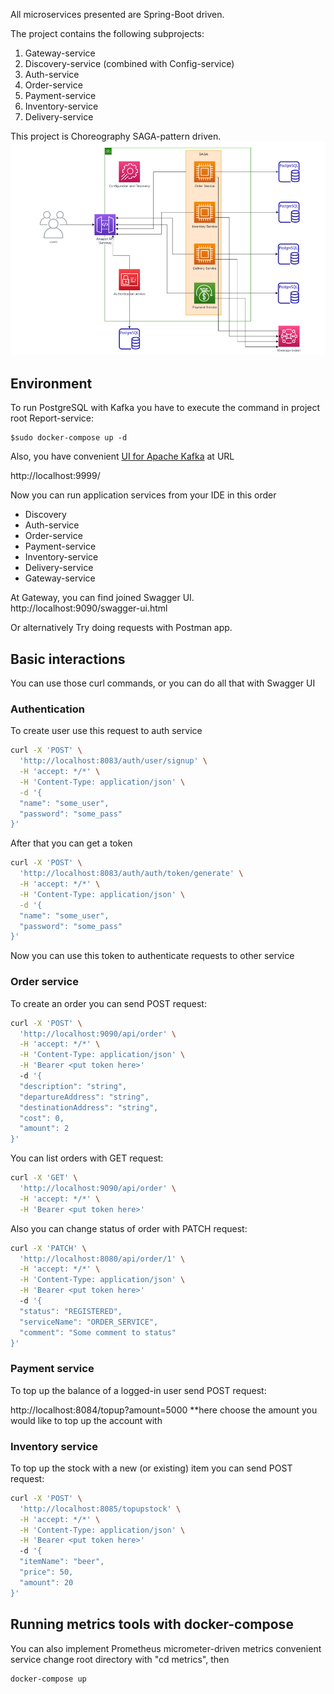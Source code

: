 All microservices presented are Spring-Boot driven.

The project contains the following subprojects: 

1. Gateway-service
2. Discovery-service (combined with Config-service)
3. Auth-service
4. Order-service
5. Payment-service
6. Inventory-service
7. Delivery-service

This project is Choreography SAGA-pattern driven. 
![img_2.png](img_2.png)


## Environment

To run PostgreSQL with Kafka you have to execute the command in project root Report-service:
```
$sudo docker-compose up -d
```

Also, you have convenient [UI for Apache Kafka](https://github.com/provectus/kafka-ui) at URL

http://localhost:9999/

Now you can run application services from your IDE in this order 
- Discovery
- Auth-service
- Order-service
- Payment-service
- Inventory-service
- Delivery-service
- Gateway-service

At Gateway, you can find joined Swagger UI.
http://localhost:9090/swagger-ui.html

Or alternatively
Try doing requests with Postman app.


## Basic interactions

You can use those curl commands, or you can do all that with Swagger UI

### Authentication

To create user use this request to auth service 
```bash
curl -X 'POST' \
  'http://localhost:8083/auth/user/signup' \
  -H 'accept: */*' \
  -H 'Content-Type: application/json' \
  -d '{
  "name": "some_user",
  "password": "some_pass"
}'
```

After that you can get a token
```bash
curl -X 'POST' \
  'http://localhost:8083/auth/auth/token/generate' \
  -H 'accept: */*' \
  -H 'Content-Type: application/json' \
  -d '{
  "name": "some_user",
  "password": "some_pass"
}'
```

Now you can use this token to authenticate requests to other service

### Order service

To create an order you can send POST request:

```bash
curl -X 'POST' \
  'http://localhost:9090/api/order' \
  -H 'accept: */*' \
  -H 'Content-Type: application/json' \
  -H 'Bearer <put token here>'
  -d '{
  "description": "string",
  "departureAddress": "string",
  "destinationAddress": "string",
  "cost": 0,
  "amount": 2
}'
```

You can list orders with GET request:

```bash
curl -X 'GET' \
  'http://localhost:9090/api/order' \
  -H 'accept: */*' \
  -H 'Bearer <put token here>'
```


Also you can change status of order with PATCH request:

```bash
curl -X 'PATCH' \
  'http://localhost:8080/api/order/1' \
  -H 'accept: */*' \
  -H 'Content-Type: application/json' \
  -H 'Bearer <put token here>'
  -d '{
  "status": "REGISTERED",
  "serviceName": "ORDER_SERVICE",
  "comment": "Some comment to status"
}'
```
### Payment service

To top up the balance of a logged-in user send POST request:

http://localhost:8084/topup?amount=5000
**here choose the amount you would like to top up the account with


### Inventory service


To top up the stock with a new (or existing) item you can send POST request:

```bash
curl -X 'POST' \
  'http://localhost:8085/topupstock' \
  -H 'accept: */*' \
  -H 'Content-Type: application/json' \
  -H 'Bearer <put token here>'
  -d '{
  "itemName": "beer",
  "price": 50,
  "amount": 20
}'
```

## Running metrics tools with docker-compose
You can also implement Prometheus micrometer-driven metrics convenient service
change root directory with "cd metrics", then
```bash  
docker-compose up
```

